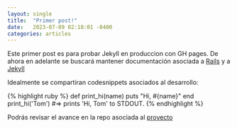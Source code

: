 ```yaml
---
layout: single
title:  "Primer post!"
date:   2023-07-09 02:18:01 -0400
categories: articles
---
```

Este primer post es para probar Jekyll en produccion con GH pages. 
De ahora en adelante se buscará mantener documentación asociada a [Rails][rails-docs] y a [Jekyll][jekyll-docs]

Idealmente se compartiran codesnippets asociados al desarrollo:

{% highlight ruby %}
def print_hi(name)
  puts "Hi, #{name}"
end
print_hi('Tom')
#=> prints 'Hi, Tom' to STDOUT.
{% endhighlight %}

Podrás revisar el avance en la repo asociada al [proyecto][blog-repo] 

[jekyll-docs]: https://jekyllrb.com/docs/home
[rails-docs]: https://guides.rubyonrails.org/
[blog-repo]: https://github.com/MauricioTRP